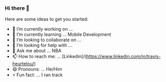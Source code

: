 ### Hi there 👋



Here are some ideas to get you started:

- 🔭 I’m currently working on ...
- 🌱 I’m currently learning ... Mobile Development
- 👯 I’m looking to collaborate on ... 
- 🤔 I’m looking for help with ...
- 💬 Ask me about ... NBA 
- 📫 How to reach me: ... [Linkedin]/(https://www.linkedin.com/in/travis-heurtelou/) 
- 😄 Pronouns: ... He/Him
- ⚡ Fun fact: ... I ran track 
